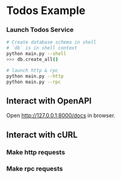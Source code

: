 # Todos Example

### Launch Todos Service

```bash
# Create database schema in shell
# `db` is in shell context 
python main.py --shell
>>> db.create_all()

# launch http & rpc 
python main.py --http 
python main.py --rpc
```

## Interact with OpenAPI 
Open http://127.0.0.1:8000/docs in browser. 

## Interact with cURL

### Make http requests


### Make rpc requests

